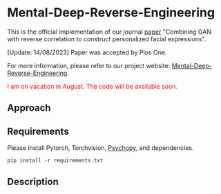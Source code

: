 # Mental-Deep-Reverse-Engineering
This is the official implementation of our journal [paper](https://) "Combining GAN with reverse correlation to construct personalized facial expressions".

[Update: 14/08/2023] Paper was accepted by Plos One.

For more information, please refer to our project website: [Mental-Deep-Reverse-Engineering](https://yansen0508.github.io/emotional-prototype/).

<p style="color: red;"> I am on vacation in August. The code will be available soon.</p>

## Approach


## Requirements
Please install Pytorch, Torchvision, [Psychopy](https://www.psychopy.org/), and dependencies.
```shell
pip install -r requirements.txt
```

## Description
